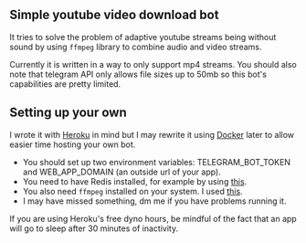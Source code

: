 ## Simple youtube video download bot
It tries to solve the problem of adaptive youtube streams being without sound by using `ffmpeg` library to combine audio and video streams.

Currently it is written in a way to only support mp4 streams. You should also note that telegram API only allows file sizes up to 50mb so this bot's capabilities are pretty limited.

## Setting up your own
I wrote it with [Heroku](https://www.heroku.com/home) in mind but I may rewrite it using [Docker](https://www.docker.com/) later to allow easier time hosting your own bot.

- You should set up two environment variables: TELEGRAM_BOT_TOKEN and WEB_APP_DOMAIN (an outside url of your app).
- You need to have Redis installed, for example by using [this](https://elements.heroku.com/addons/redistogo).
- You also need `ffmpeg` installed on your system. I used [this](https://elements.heroku.com/buildpacks/jonathanong/heroku-buildpack-ffmpeg-latest).
- I may have missed something, dm me if you have problems running it.

If you are using Heroku's free dyno hours, be mindful of the fact that an app will go to sleep after 30 minutes of inactivity.
